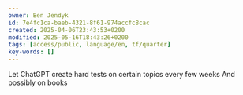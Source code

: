 ```yaml
---
owner: Ben Jendyk
id: 7e4fc1ca-baeb-4321-8f61-974accfc8cac
created: 2025-04-06T23:43:53+0200
modified: 2025-05-16T18:43:26+0200
tags: [access/public, language/en, tf/quarter]
key-words: []
---
```


Let ChatGPT create hard tests on certain topics every few weeks 
And possibly on books